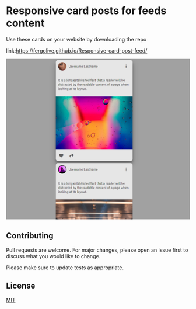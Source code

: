 # Responsive card posts for feeds content


Use these cards on your website by downloading the repo


link:https://fergolive.github.io/Responsive-card-post-feed/


![ScreenShot](/screenshots/latest.png)

## Contributing
Pull requests are welcome. For major changes, please open an issue first to discuss what you would like to change.

Please make sure to update tests as appropriate.

## License
[MIT](https://choosealicense.com/licenses/mit/)
